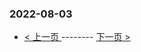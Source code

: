 ### 2022-08-03 
 

- [ < 上一页 ](https://github.com/able8/weibo-hot-record/blob/master/2022-08-02.md) -------- [ 下一页 > ](https://github.com/able8/weibo-hot-record/blob/master/2022-08-04.md)